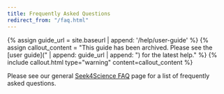 ```yaml
---
title: Frequently Asked Questions
redirect_from: "/faq.html"
---
```


{% assign guide_url = site.baseurl | append: '/help/user-guide' %}
{% assign callout_content = "This guide has been archived. Please see the [user guide](" | append: guide_url | append: ") for the latest help." %}
{% include callout.html type="warning" content=callout_content %}

Please see our general [Seek4Science FAQ](https://seek4science.org/faq) page for a list of frequently asked questions.

<!--
## Contributing
If you want to contribute to the SEEK software please visit our [Contribution Guide]({{ site.baseurl }}/contributing.html)

If you want to contribute to the SEEK guides, templates, or website please contact <community@fair-dom.org> for more details.

If you want to propose a workshop/tutorial/hack-day related to SEEK please also contact <community@fair-dom.org>.
-->
